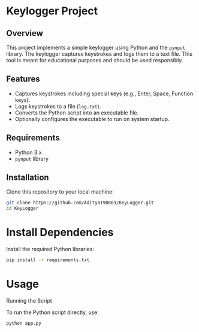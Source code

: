 # Keylogger Project

## Overview

This project implements a simple keylogger using Python and the `pynput` library. The keylogger captures keystrokes and logs them to a text file. This tool is meant for educational purposes and should be used responsibly.

## Features

- Captures keystrokes including special keys (e.g., Enter, Space, Function keys).
- Logs keystrokes to a file (`log.txt`).
- Converts the Python script into an executable file.
- Optionally configures the executable to run on system startup.

## Requirements

- Python 3.x
- `pynput` library

## Installation

Clone this repository to your local machine:

```sh
git clone https://github.com/Aditya190803/KeyLogger.git
cd KeyLogger
```
# Install Dependencies
Install the required Python libraries:

```sh
pip install -r requirements.txt
```

# Usage
Running the Script

To run the Python script directly, use:

```sh
python app.py
```